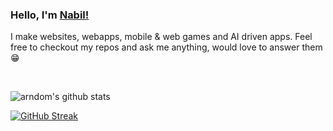 ### Hello, I'm  [Nabil!](https://nabilalamin.netlify.app/)

I make websites, webapps, mobile & web games and AI driven apps. Feel free to checkout my repos and ask me anything, would love to answer them 😁

<br/>

![arndom's github stats](https://github-readme-stats.vercel.app/api?username=arndom&show_icons=true&count_private=true&hide_border=true&title_color=70a5fd&icon_color=bf91f3&text_color=38bdae&bg_color=0d1117)

[![GitHub Streak](http://github-readme-streak-stats.herokuapp.com?user=arndom&theme=tokyonight&hide_border=true)](https://git.io/streak-stats)

<br/>



